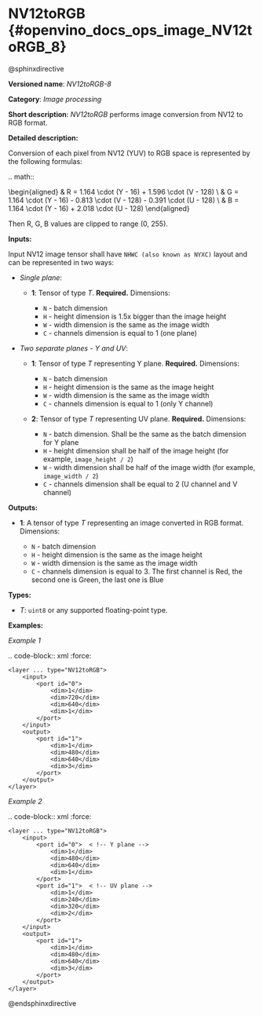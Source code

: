 # NV12toRGB {#openvino_docs_ops_image_NV12toRGB_8}

@sphinxdirective

**Versioned name**: *NV12toRGB-8*

**Category**: *Image processing*

**Short description**: *NV12toRGB* performs image conversion from NV12 to RGB format.

**Detailed description:**

Conversion of each pixel from NV12 (YUV) to RGB space is represented by the following formulas:

.. math::

   \begin{aligned} & R = 1.164 \cdot (Y - 16) + 1.596 \cdot (V - 128) \\ & G = 1.164 \cdot (Y - 16) - 0.813 \cdot (V - 128) - 0.391 \cdot (U - 128) \\ & B = 1.164 \cdot (Y - 16) + 2.018 \cdot (U - 128) \end{aligned}


Then R, G, B values are clipped to range (0, 255).

**Inputs:**

Input NV12 image tensor shall have ``NHWC (also known as NYXC)`` layout and can be represented in two ways:

* *Single plane*:

  * **1**: Tensor of type *T*. **Required.** Dimensions:

    * ``N`` - batch dimension
    * ``H`` - height dimension is 1.5x bigger than the image height
    * ``W`` - width dimension is the same as the image width
    * ``C`` - channels dimension is equal to 1 (one plane)

* *Two separate planes - Y and UV*:

  * **1**: Tensor of type *T* representing Y plane. **Required.** Dimensions:

    * ``N`` - batch dimension
    * ``H`` - height dimension is the same as the image height
    * ``W`` - width dimension is the same as the image width
    * ``C`` - channels dimension is equal to 1 (only Y channel)

  * **2**: Tensor of type *T* representing UV plane. **Required.** Dimensions:

    * ``N`` - batch dimension. Shall be the same as the batch dimension for Y plane
    * ``H`` - height dimension shall be half of the image height (for example, ``image_height / 2``)
    * ``W`` - width dimension shall be half of the image width (for example, ``image_width / 2``)
    * ``C`` - channels dimension shall be equal to 2 (U channel and V channel)

**Outputs:**

* **1**: A tensor of type *T* representing an image converted in RGB format. Dimensions:

  * ``N`` - batch dimension
  * ``H`` - height dimension is the same as the image height
  * ``W`` - width dimension is the same as the image width
  * ``C`` - channels dimension is equal to 3. The first channel is Red, the second one is Green, the last one is Blue

**Types:**

* *T*: ``uint8`` or any supported floating-point type.


**Examples:**

*Example 1*

.. code-block:: xml
   :force:

    <layer ... type="NV12toRGB">
        <input>
            <port id="0">
                <dim>1</dim>
                <dim>720</dim>
                <dim>640</dim>
                <dim>1</dim>
            </port>
        </input>
        <output>
            <port id="1">
                <dim>1</dim>
                <dim>480</dim>
                <dim>640</dim>
                <dim>3</dim>
            </port>
        </output>
    </layer>


*Example 2*

.. code-block:: xml
   :force:

    <layer ... type="NV12toRGB">
        <input>
            <port id="0">  < !-- Y plane -->
                <dim>1</dim>
                <dim>480</dim>
                <dim>640</dim>
                <dim>1</dim>
            </port>
            <port id="1">  < !-- UV plane -->
                <dim>1</dim>
                <dim>240</dim>
                <dim>320</dim>
                <dim>2</dim>
            </port>
        </input>
        <output>
            <port id="1">
                <dim>1</dim>
                <dim>480</dim>
                <dim>640</dim>
                <dim>3</dim>
            </port>
        </output>
    </layer>

@endsphinxdirective

